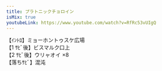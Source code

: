 ```yaml
---
title: プラトニックチョロイン
isMix: true
youtubeLink: https://www.youtube.com/watch?v=RfRc53vUIgQ
---
```


<t s=5>【ｲﾝﾄﾛ】</t>ミョーホントゥスケ広場<br />
<t s=95>【1 ｻﾋﾞ後】</t>ビスマルク口上<br />
<t s=152>【2 ｻﾋﾞ後】</t>ウリャオイ ×8<br />
<t s=173>【落ちｻﾋﾞ】</t>混沌<br />
